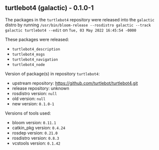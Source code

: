 ## turtlebot4 (galactic) - 0.1.0-1

The packages in the `turtlebot4` repository were released into the `galactic` distro by running `/usr/bin/bloom-release --rosdistro galactic --track galactic turtlebot4 --edit` on `Tue, 03 May 2022 16:45:54 -0000`

These packages were released:
- `turtlebot4_description`
- `turtlebot4_msgs`
- `turtlebot4_navigation`
- `turtlebot4_node`

Version of package(s) in repository `turtlebot4`:

- upstream repository: https://github.com/turtlebot/turtlebot4.git
- release repository: unknown
- rosdistro version: `null`
- old version: `null`
- new version: `0.1.0-1`

Versions of tools used:

- bloom version: `0.11.1`
- catkin_pkg version: `0.4.24`
- rosdep version: `0.21.0`
- rosdistro version: `0.8.3`
- vcstools version: `0.1.42`


